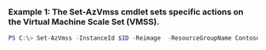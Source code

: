 ### Example 1: The Set-AzVmss cmdlet sets specific actions on the Virtual Machine Scale Set (VMSS).
```powershell
PS C:\> Set-AzVmss -InstanceId $ID -Reimage  -ResourceGroupName ContosoGroup -TempDisk  -VMScaleSetName ContosoVMSS
```

